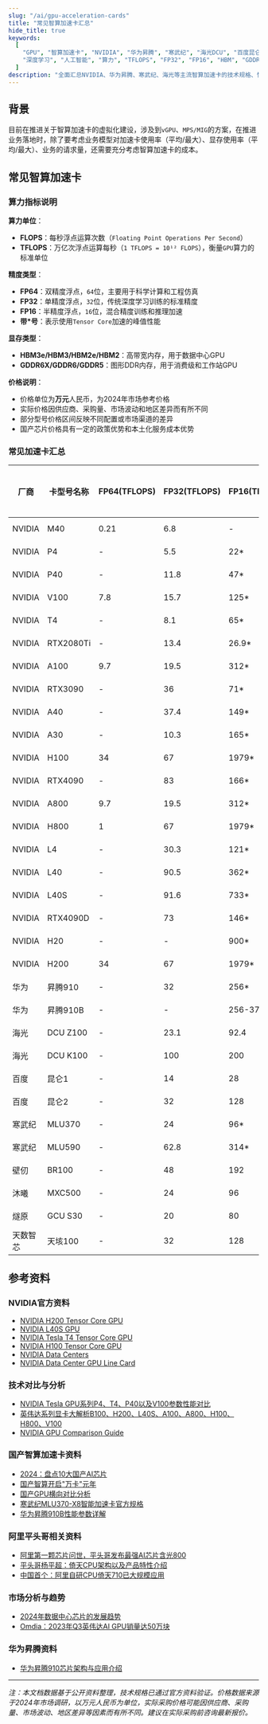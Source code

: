 ```yaml
---
slug: "/ai/gpu-acceleration-cards"
title: "常见智算加速卡汇总"
hide_title: true
keywords:
  [
    "GPU", "智算加速卡", "NVIDIA", "华为昇腾", "寒武纪", "海光DCU", "百度昆仑", "AI芯片", 
    "深度学习", "人工智能", "算力", "TFLOPS", "FP32", "FP16", "HBM", "GDDR", "价格对比", "性能参数"
  ]
description: "全面汇总NVIDIA、华为昇腾、寒武纪、海光等主流智算加速卡的技术规格、性能参数和市场价格，为AI基础设施建设提供参考依据。"
---
```


## 背景

目前在推进关于智算加速卡的虚拟化建设，涉及到`vGPU`、`MPS/MIG`的方案，在推进业务落地时，除了要考虑业务模型对加速卡使用率（平均/最大）、显存使用率（平均/最大）、业务的请求量，还需要充分考虑智算加速卡的成本。


## 常见智算加速卡


### 算力指标说明

**算力单位**：
- **FLOPS**：每秒浮点运算次数（`Floating Point Operations Per Second`）
- **TFLOPS**：万亿次浮点运算每秒（`1 TFLOPS = 10¹² FLOPS`），衡量`GPU`算力的标准单位

**精度类型**：
- **FP64**：双精度浮点，`64`位，主要用于科学计算和工程仿真
- **FP32**：单精度浮点，`32`位，传统深度学习训练的标准精度
- **FP16**：半精度浮点，`16`位，混合精度训练和推理加速
- **带*号**：表示使用`Tensor Core`加速的峰值性能

**显存类型**：
- **HBM3e/HBM3/HBM2e/HBM2**：高带宽内存，用于数据中心GPU
- **GDDR6X/GDDR6/GDDR5**：图形DDR内存，用于消费级和工作站GPU

**价格说明**：
- 价格单位为**万元**人民币，为2024年市场参考价格
- 实际价格因供应商、采购量、市场波动和地区差异而有所不同
- 部分型号价格区间反映不同配置或市场渠道的差异
- 国产芯片价格具有一定的政策优势和本土化服务成本优势


### 常见加速卡汇总

| 厂商 | 卡型号名称 | FP64(TFLOPS) | FP32(TFLOPS) | FP16(TFLOPS) | 显存 | 价格(万元) | 发售日期 |
|------|------|------|------|------|------|------|------|
| NVIDIA | M40 | 0.21 | 6.8 | - | 12GB/24GB GDDR5 | 1.5 | 201511 |
| NVIDIA | P4 | - | 5.5 | 22* | 8GB GDDR5 | 1 | 201609 |
| NVIDIA | P40 | - | 11.8 | 47* | 24GB GDDR5 | 2 | 201609 |
| NVIDIA | V100 | 7.8 | 15.7 | 125* | 16GB/32GB HBM2 | 10 | 201706 |
| NVIDIA | T4 | - | 8.1 | 65* | 16GB GDDR6 | 2.5 | 201809 |
| NVIDIA | RTX2080Ti | - | 13.4 | 26.9* | 11GB GDDR6 | 1 | 201809 |
| NVIDIA | A100 | 9.7 | 19.5 | 312* | 40GB/80GB HBM2e | 12 | 202005 |
| NVIDIA | RTX3090 | - | 36 | 71* | 24GB GDDR6X | 1.5 | 202009 |
| NVIDIA | A40 | - | 37.4 | 149* | 48GB GDDR6 | 7 | 202010 |
| NVIDIA | A30 | - | 10.3 | 165* | 24GB HBM2 | 5 | 202104 |
| NVIDIA | H100 | 34 | 67 | 1979* | 80GB HBM3 | 22 | 202203 |
| NVIDIA | RTX4090 | - | 83 | 166* | 24GB GDDR6X | 1.4 | 202210 |
| NVIDIA | A800 | 9.7 | 19.5 | 312* | 40GB/80GB HBM2e | 10 | 202211 |
| NVIDIA | H800 | 1 | 67 | 1979* | 80GB HBM3 | 18 | 202211 |
| NVIDIA | L4 | - | 30.3 | 121* | 24GB GDDR6 | 4 | 202303 |
| NVIDIA | L40 | - | 90.5 | 362* | 48GB GDDR6 | 10 | 202310 |
| NVIDIA | L40S | - | 91.6 | 733* | 48GB GDDR6 | 12 | 202311 |
| NVIDIA | RTX4090D | - | 73 | 146* | 24GB GDDR6X | 1.2 | 202312 |
| NVIDIA | H20 | - | - | 900* | 96GB HBM3 | 10 | 2024Q1 |
| NVIDIA | H200 | 34 | 67 | 1979* | 141GB HBM3e | 28 | 2024Q2 |
| 华为 | 昇腾910 | - | 32 | 256* | 32GB HBM2 | 9 | 201908 |
| 华为 | 昇腾910B | - | - | 256-376* | 64GB HBM3 | 12 | 202401 |
| 海光 | DCU Z100 | - | 23.1 | 92.4 | 32GB HBM2e | 7 | 202112 |
| 海光 | DCU K100 | - | 100 | 200 | 64GB HBM3 | 10 | 202309 |
| 百度 | 昆仑1 | - | 14 | 28 | 16GB HBM2 | 4 | 201912 |
| 百度 | 昆仑2 | - | 32 | 128 | 32GB HBM2e | 7 | 202108 |
| 寒武纪 | MLU370 | - | 24 | 96* | 48GB LPDDR5 | 6 | 202106 |
| 寒武纪 | MLU590 | - | 62.8 | 314* | 80GB HBM3 | 12 | 202406 |
| 壁仞 | BR100 | - | 48 | 192 | 64GB HBM2e | 10 | 202212 |
| 沐曦 | MXC500 | - | 24 | 96 | 32GB HBM2e | 5 | 202306 |
| 燧原 | GCU S30 | - | 20 | 80 | 32GB HBM2e | 5 | 202201 |
| 天数智芯 | 天垓100 | - | 32 | 128 | 32GB HBM2e | 6 | 202301 |


## 参考资料

### NVIDIA官方资料
- [NVIDIA H200 Tensor Core GPU](https://www.nvidia.com/en-us/data-center/h200/)
- [NVIDIA L40S GPU](https://www.nvidia.com/en-us/data-center/l40s/)
- [NVIDIA Tesla T4 Tensor Core GPU](https://www.nvidia.com/en-us/data-center/tesla-t4/)
- [NVIDIA H100 Tensor Core GPU](https://www.nvidia.com/en-us/data-center/h100/)
- [NVIDIA Data Centers](https://www.nvidia.com/en-us/data-center/)
- [NVIDIA Data Center GPU Line Card](https://docs.nvidia.com/data-center-gpu/line-card.pdf)

### 技术对比与分析
- [NVIDIA Tesla GPU系列P4、T4、P40以及V100参数性能对比](https://developer.aliyun.com/article/753454)
- [英伟达系列显卡大解析B100、H200、L40S、A100、A800、H100、H800、V100](https://blog.csdn.net/sinat_39620217/article/details/135916437)
- [NVIDIA GPU Comparison Guide](https://gcore.com/blog/nvidia-gpu-comparison)

### 国产智算加速卡资料
- [2024：盘点10大国产AI芯片](https://blog.csdn.net/cfgpu/article/details/144282641)
- [国产智算开启"万卡"元年](https://cn.supplyframe.com/article/8102.html)
- [国产GPU横向对比分析](https://blog.csdn.net/qq_23934063/article/details/132473834)
- [寒武纪MLU370-X8智能加速卡官方规格](https://www.cambricon.com/index.php?m=content&c=index&a=lists&catid=406)
- [华为昇腾910B性能参数详解](https://www.ymshici.com/tech/2379.html)

### 阿里平头哥相关资料
- [阿里第一颗芯片问世，平头哥发布最强AI芯片含光800](https://developer.aliyun.com/article/719252)
- [平头哥杨平超：倚天CPU架构以及产品特性介绍](https://developer.aliyun.com/article/1306412)
- [中国首个：阿里自研CPU倚天710已大规模应用](https://www.ithome.com/0/650/856.htm)

### 市场分析与趋势
- [2024年数据中心芯片的发展趋势](https://www.infoobs.com/article/20240417/64386.html)
- [Omdia：2023年Q3英伟达AI GPU销量达50万块](https://www.199it.com/archives/1664990.html)

### 华为昇腾资料
- [华为昇腾910芯片架构与应用介绍](https://www.eefocus.com/article/1842567.html)

---

*注：本文档数据基于公开资料整理，技术规格已通过官方资料验证。价格数据来源于2024年市场调研，以万元人民币为单位，实际采购价格可能因供应商、采购量、市场波动、地区差异等因素而有所不同。建议在实际采购前咨询最新报价。*

